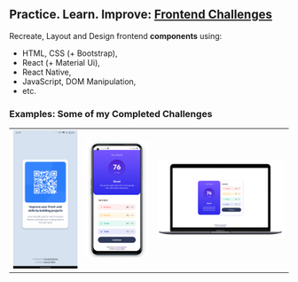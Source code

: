 ## Practice. Learn. Improve: [Frontend Challenges](https://www.frontendmentor.io)
Recreate, Layout and Design frontend **components** using: 
+ HTML, CSS (+ Bootstrap),
+ React (+ Material Ui),
+ React Native,
+ JavaScript, DOM Manipulation,
+ etc.

### Examples: Some of my Completed Challenges
<table>
  <tr>
    <td>
      <img src="https://github.com/gunnar-miklis/frontend-challenges/blob/main/qr-code-component/solutions/ReactNative/Screenshot_20230709-214738.png?raw=true" width="250px" />
    </td>
    <td>
      <img src="https://raw.githubusercontent.com/gunnar-miklis/frontend-challenges/main/summary-component/solutions/ViteReact/src/assets/demo/Screenshot%202023-07-13%20172458.png" width="250px" />  
    </td>
    <td>
      <img src="https://raw.githubusercontent.com/gunnar-miklis/frontend-challenges/main/summary-component/solutions/ViteReact/src/assets/demo/Screenshot%202023-07-13%20173324.png" width="500px" />
    </td>
  </tr>
</table>





